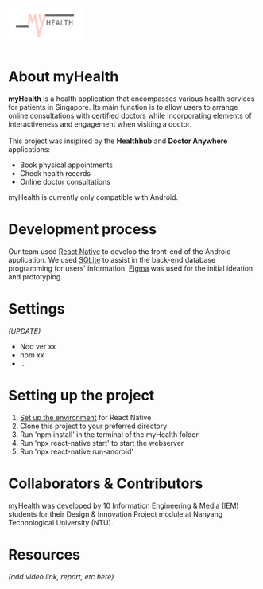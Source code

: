<img src="https://github.com/naboleh/myHealth/blob/2351bf7daea8826d228badb692fffeac78a087df/app/icon/logopink.png" width=30% height="30%" align="left"> <br /><br /><br /><br /><br />

# About myHealth
**myHealth** is a health application that encompasses various health services for patients in Singapore. Its main function is to allow users to arrange online consultations with certified doctors while incorporating elements of interactiveness and engagement when visiting a doctor. <br /><br />
This project was insipired by the **Healthhub** and **Doctor Anywhere** applications:
- Book physical appointments
- Check health records
- Online doctor consultations

myHealth is currently only compatible with Android.

# Development process

Our team used [React Native](https://reactnative.dev/) to develop the front-end of the Android application. We used [SQLite](https://www.sqlite.org/index.html) to assist in the back-end database programming for users' information. [Figma](https://www.figma.com/login) was used for the initial ideation and prototyping. 

# Settings
*(UPDATE)*
- Nod ver xx
- npm xx
- ...

# Setting up the project
1. [Set up the environment](https://reactnative.dev/docs/environment-setup) for React Native
2. Clone this project to your preferred directory
3. Run 'npm install' in the terminal of the myHealth folder
4. Run 'npx react-native start' to start the webserver
5. Run 'npx react-native run-android' 


# Collaborators & Contributors
myHealth was developed by 10 Information Engineering & Media (IEM) students for their Design & Innovation Project module at Nanyang Technological University (NTU).

# Resources 
*(add video link, report, etc here)*
